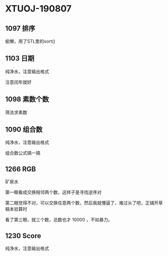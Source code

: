 # XTUOJ-190807

## 1097 排序

偷懒，用了STL里的sort()

## 1103 日期

纯净水，注意输出格式

注意闰年就好

## 1098 素数个数

筛法求素数

## 1090 组合数

纯净水，注意输出格式

组合数公式搞一搞

## 1266 RGB

矿泉水

第一眼看成交换相邻两个数，这样子是寻找逆序对

第二眼觉得不对，可以交换任意两个数，然后我就懵逼了，难过头了吧，正铺开草稿本验算时

看了第三眼，就三个数，总数也才 10000 ，不如暴力。

## 1230 Score

纯净水，注意输出格式